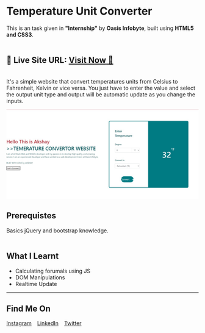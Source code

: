 # Temperature Unit Converter

This is an task given in **"Internship"** by **Oasis Infobyte**, built using **HTML5 and CSS3**.
<br>
<br>

## 📌 **Live Site URL:** <a href="https://8w48qd.csb.app/">**Visit Now** 🚀</a>

<br>
It's a simple website that convert temperatures units from Celsius to Fahrenheit, Kelvin or vice versa. You just have to enter the value and select the output unit type and output will be automatic update as you change the inputs.

![Output Snip](./assets/output.png "This will be the final output")
 

## Prerequistes

<p>
Basics jQuery and bootstrap knowledge.
</br>
</br>
</p>

## What I Learnt

- Calculating forumals using JS
- DOM Manipulations
- Realtime Update

---

## Find Me On

<p>
<a href="https://instagram.com/akshay_kate_007
">Instagram</a> &ensp;
<a href="www.linkedin.com/in/dev-akshaykate">LinkedIn</a> &ensp;
<a href="https://twitter.com/Dev_AkshayKate">Twitter</a> &ensp;
</p>
